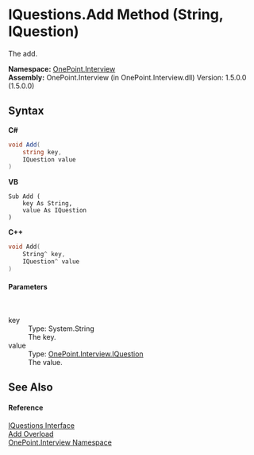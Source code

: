 # IQuestions.Add Method (String, IQuestion)
 

The add.

**Namespace:**&nbsp;<a href="N_OnePoint_Interview">OnePoint.Interview</a><br />**Assembly:**&nbsp;OnePoint.Interview (in OnePoint.Interview.dll) Version: 1.5.0.0 (1.5.0.0)

## Syntax

**C#**<br />
``` C#
void Add(
	string key,
	IQuestion value
)
```

**VB**<br />
``` VB
Sub Add ( 
	key As String,
	value As IQuestion
)
```

**C++**<br />
``` C++
void Add(
	String^ key, 
	IQuestion^ value
)
```


#### Parameters
&nbsp;<dl><dt>key</dt><dd>Type: System.String<br />The key.</dd><dt>value</dt><dd>Type: <a href="T_OnePoint_Interview_IQuestion">OnePoint.Interview.IQuestion</a><br />The value.</dd></dl>

## See Also


#### Reference
<a href="T_OnePoint_Interview_IQuestions">IQuestions Interface</a><br /><a href="Overload_OnePoint_Interview_IQuestions_Add">Add Overload</a><br /><a href="N_OnePoint_Interview">OnePoint.Interview Namespace</a><br />